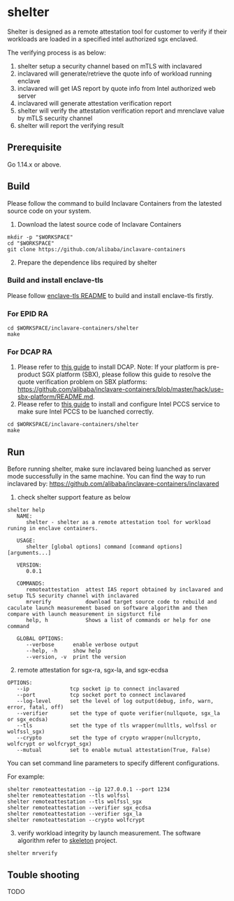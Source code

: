 # shelter

Shelter is designed as a remote attestation tool for customer to verify if their workloads are loaded in a specified intel authorized sgx enclaved.

The verifying process is as below:
1. shelter setup a security channel based on mTLS with inclavared
2. inclavared will generate/retrieve the quote info of workload running enclave
3. inclavared will get IAS report by quote info from Intel authorized web server
4. inclavared will generate attestation verification report
5. shelter will verify the attestation verification report and mrenclave value by mTLS security channel
6. shelter will report the verifying result

## Prerequisite

Go 1.14.x or above.

## Build

Please follow the command to build Inclavare Containers from the latested source code on your system.

1. Download the latest source code of Inclavare Containers

```shell
mkdir -p "$WORKSPACE"
cd "$WORKSPACE"
git clone https://github.com/alibaba/inclavare-containers
```

2. Prepare the dependence libs required by shelter

### Build and install enclave-tls

Please follow [enclave-tls README](https://github.com/alibaba/inclavare-containers/tree/master/enclave-tls) to build and install enclave-tls firstly.

### For EPID RA

```shell
cd $WORKSPACE/inclavare-containers/shelter
make
```

### For DCAP RA

1. Please refer to [this guide](https://github.com/intel/SGXDataCenterAttestationPrimitives/blob/master/README.md) to install DCAP. Note: If your platform is pre-product SGX platform (SBX), please follow this guide to resolve the quote verification problem on SBX platforms: https://github.com/alibaba/inclavare-containers/blob/master/hack/use-sbx-platform/README.md.
2. Please refer to [this guide](https://github.com/intel/SGXDataCenterAttestationPrimitives/tree/master/QuoteGeneration/pccs) to install and configure Intel PCCS service to make sure Intel PCCS to be luanched correctly.

```shell
cd $WORKSPACE/inclavare-containers/shelter
make 
```

## Run

Before running shelter, make sure inclavared being luanched as server mode successfully in the same machine.
You can find the way to run inclavared by: https://github.com/alibaba/inclavare-containers/inclavared

1. check shelter support feature as below

```shell
shelter help
   NAME:
      shelter - shelter as a remote attestation tool for workload runing in enclave containers.

   USAGE:
      shelter [global options] command [command options] [arguments...]

   VERSION:
      0.0.1

   COMMANDS:
      remoteattestation  attest IAS report obtained by inclavared and setup TLS security channel with inclavared
      mrverify           download target source code to rebuild and caculate launch measurement based on software algorithm and then compare with launch measurement in sigsturct file
      help, h            Shows a list of commands or help for one command

   GLOBAL OPTIONS:
      --verbose      enable verbose output
      --help, -h     show help
      --version, -v  print the version
```

2. remote attestation for sgx-ra, sgx-la, and sgx-ecdsa

```shell
OPTIONS:
   --ip             tcp socket ip to connect inclavared
   --port           tcp socket port to connect inclavared
   --log-level      set the level of log output(debug, info, warn, error, fatal, off)
   --verifier       set the type of quote verifier(nullquote, sgx_la or sgx_ecdsa)
   --tls            set the type of tls wrapper(nulltls, wolfssl or wolfssl_sgx)
   --crypto         set the type of crypto wrapper(nullcrypto, wolfcrypt or wolfcrypt_sgx)
   --mutual         set to enable mutual attestation(True, False)
```

You can set command line parameters to specify different configurations.

For example:
```shell
shelter remoteattestation --ip 127.0.0.1 --port 1234
shelter remoteattestation --tls wolfssl
shelter remoteattestation --tls wolfssl_sgx
shelter remoteattestation --verifier sgx_ecdsa
shelter remoteattestation --verifier sgx_la
shelter remoteattestation --crypto wolfcrypt
```

3. verify workload integrity by launch measurement.
   The software algorithm refer to [skeleton](https://github.com/alibaba/inclavare-containers/tree/master/rune/libenclave/internal/runtime/pal/skeleton) project.

```shell
shelter mrverify
```

## Touble shooting

TODO
